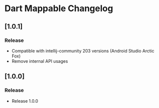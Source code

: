 <!-- Keep a Changelog guide -> https://keepachangelog.com -->

# Dart Mappable Changelog

## [1.0.1]

### Release

- Compatible with intellij-community 203 versions (Android Studio Arctic Fox)
- Remove internal API usages

## [1.0.0]

### Release

- Release 1.0.0